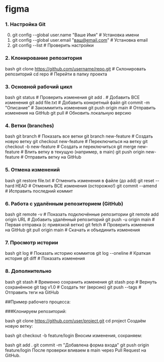 ﻿# figma

### 1. Настройка Git

0. git config --global user.name "Ваше Имя"        # Установка имени
0. git config --global user.email "ваш@email.com"  # Установка email
0. git config --list                              # Проверить настройки

### 2. Клонирование репозитория
bash
git clone https://github.com/username/repo.git  # Склонировать репозиторий
cd repo                                        # Перейти в папку проекта

### 3. Основной рабочий цикл
bash
git status                     # Проверить изменения
git add .                      # Добавить ВСЕ изменения
git add file.txt               # Добавить конкретный файл
git commit -m "Описание"       # Закоммитить изменения
git push origin main           # Отправить изменения на GitHub
git pull                       # Обновить локальную версию

### 4. Ветки (branches)
bash
git branch                      # Показать все ветки
git branch new-feature          # Создать новую ветку
git checkout new-feature        # Переключиться на ветку
git checkout -b new-feature     # Создать и переключиться
git merge new-feature           # Влить ветку в текущую (например, в main)
git push origin new-feature     # Отправить ветку на GitHub

### 5. Отмена изменений
bash
git restore file.txt           # Отменить изменения в файле (до add)
git reset --hard HEAD          # Отменить ВСЕ изменения (осторожно!)
git commit --amend             # Исправить последний коммит

### 6. Работа с удалённым репозиторием (GitHub)
bash
git remote -v                  # Показать подключённые репозитории
git remote add origin URL      # Добавить удалённый репозиторий
git push -u origin main        # Первая отправка (с привязкой ветки)
git fetch                      # Проверить изменения на GitHub
git pull origin main           # Скачать и объединить изменения

### 7. Просмотр истории
bash
git log                        # Показать историю коммитов
git log --oneline              # Краткая история
git diff                       # Показать изменения

### 8. Дополнительно
bash
git stash                      # Временно сохранить изменения
git stash pop                  # Вернуть сохранённое
git tag v1.0                   # Создать тег (версию)
git push --tags                # Отправить теги на GitHub

##Пример рабочего процесса:

###Клонируем репозиторий:

bash
git clone https://github.com/user/project.git
cd project
Создаём новую ветку:

bash
git checkout -b feature/login
Вносим изменения, сохраняем:

bash
git add .
git commit -m "Добавлена форма входа"
git push origin feature/login
После проверки вливаем в main через Pull Request на GitHub.
